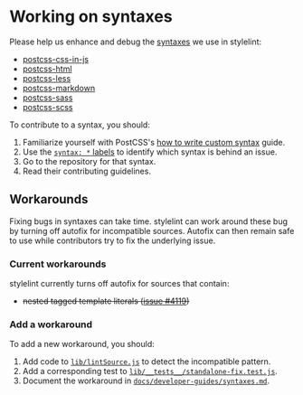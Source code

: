 # Working on syntaxes

Please help us enhance and debug the [syntaxes](../about/syntaxes.md) we use in stylelint:

- [postcss-css-in-js](https://github.com/stylelint/postcss-css-in-js)
- [postcss-html](https://github.com/gucong3000/postcss-html)
- [postcss-less](https://github.com/webschik/postcss-less)
- [postcss-markdown](https://github.com/stylelint/postcss-markdown)
- [postcss-sass](https://github.com/AleshaOleg/postcss-sass)
- [postcss-scss](https://github.com/postcss/postcss-scss)

To contribute to a syntax, you should:

1. Familiarize yourself with PostCSS's [how to write custom syntax](https://github.com/postcss/postcss/blob/master/docs/syntax.md) guide.
2. Use the [`syntax: *` labels](https://github.com/stylelint/stylelint/labels?utf8=%E2%9C%93&q=syntax%3A) to identify which syntax is behind an issue.
3. Go to the repository for that syntax.
4. Read their contributing guidelines.

## Workarounds

Fixing bugs in syntaxes can take time. stylelint can work around these bug by turning off autofix for incompatible sources. Autofix can then remain safe to use while contributors try to fix the underlying issue.

### Current workarounds

stylelint currently turns off autofix for sources that contain:

- ~~nested tagged template literals ([issue #4119](https://github.com/stylelint/stylelint/issues/4119))~~

### Add a workaround

To add a new workaround, you should:

1. Add code to [`lib/lintSource.js`](https://github.com/stylelint/stylelint/blob/master/lib/lintSource.js) to detect the incompatible pattern.
2. Add a corresponding test to [`lib/__tests__/standalone-fix.test.js`](https://github.com/stylelint/stylelint/blob/master/lib/__tests__/standalone-fix.test.js).
3. Document the workaround in [`docs/developer-guides/syntaxes.md`](https://github.com/stylelint/stylelint/blob/master/docs/developer-guide/syntaxes.md).
